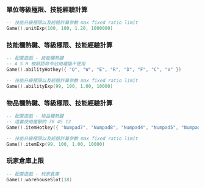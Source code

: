 ### 單位等級極限、技能經驗計算

```lua
-- 技能升級極限以及經驗計算參數 max fixed ratio limit
Game().unitExp(100, 100, 1.20, 1000000)
```

### 技能欄熱鍵、等級極限、技能經驗計算

```lua
-- 配置遊戲 - 技能欄熱鍵
-- A S H 被默認命令佔用建議不使用
Game().abilityHotkey({ "Q", "W", "E", "R", "D", "F", "C", "V" })

-- 技能升級極限以及經驗計算參數 max fixed ratio limit
Game().abilityExp(99, 100, 1.00, 10000)
```

### 物品欄熱鍵、等級極限、技能經驗計算

```lua
-- 配置遊戲 - 物品欄熱鍵
-- 這裏使用魔獸的 78 45 12
Game().itemHotkey({ "Numpad7", "Numpad8", "Numpad4", "Numpad5", "Numpad1", "Numpad2" })

-- 技能升級極限以及經驗計算參數 max fixed ratio limit
Game().itemExp(99, 100, 1.00, 10000)
```

### 玩家倉庫上限

```lua
-- 配置遊戲 - 玩家倉庫
Game().warehouseSlot(18)
```
